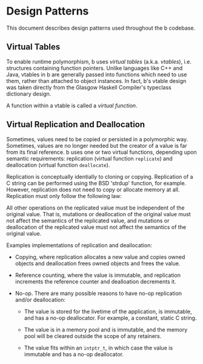 # Design Patterns

This document describes design patterns used throughout the
b codebase.

## Virtual Tables

To enable runtime polymorphism, b uses *virtual tables*
(a.k.a. *vtables*), i.e. structures containing function
pointers.  Unlike languages like C++ and Java, vtables in b
are generally passed into functions which need to use them,
rather than attached to object instances.  In fact, b's
vtable design was taken directly from the Glasgow Haskell
Compiler's typeclass dictionary design.

A function within a vtable is called a *virtual function*.

## Virtual Replication and Deallocation

Sometimes, values need to be copied or persisted in a
polymorphic way.  Sometimes, values are no longer needed but
the creator of a value is far from its final reference.  b
uses one or two virtual functions, depending upon semantic
requirements: replication (virtual function `replicate`) and
deallocation (virtual function `deallocate`).

Replication is conceptually identially to cloning or
copying.  Replication of a C string can be performed using
the BSD 'strdup' function, for example.  However,
replication does not need to copy or allocate memory at all.
Replication must only follow the following law:

All other operations on the replicated value must be
independent of the original value.  That is, mutations or
deallocation of the original value must not affect the
semantics of the replicated value, and mutations or
deallocation of the replicated value must not affect the
semantics of the original value.

Examples implementations of replication and deallocation:

* Copying, where replication allocates a new value and
  copies owned objects and deallocation frees owned objects
  and frees the value.

* Reference counting, where the value is immutable, and
  replication increments the reference counter and
  dealloation decrements it.

* No-op.  There are many possible reasons to have no-op
  replication and/or deallocation:

  * The value is stored for the livetime of the application,
    is immutable, and has a no-op deallocator.  For example,
    a constant, static C string.

  * The value is in a memory pool and is immutable, and the
    memory pool will be cleared outside the scope of any
    retainers.

  * The value fits within an `intptr_t`, in which case the
    value is immutable and has a no-op deallocator.
